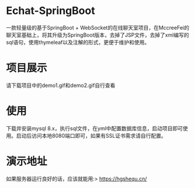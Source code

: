 # Echat-SpringBoot
一款轻量级的基于SpringBoot + WebSocket的在线聊天室项目，在MccreeFei的聊天室基础上，将其升级为SpringBoot版本，去掉了JSP文件，去掉了xml编写的sql语句，使用thymeleaf以及注解的形式，更便于维护和使用。

# 项目展示
请下载项目中的demo1.gif和demo2.gif自行查看

# 使用
下载并安装mysql 8.x，执行sql文件，在yml中配置数据库信息，启动项目即可使用。启动后访问本地8080端口即可，如果有SSL证书需求请自行配置。

# 演示地址
如果服务器运行良好的话，应该就能用:> https://hgshequ.cn/
